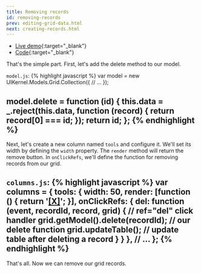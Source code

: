 ```yaml
---
title: Removing records
id: removing-records
prev: editing-grid-data.html
next: creating-records.html
---
```


* [Live demo](/examples/removing-records/){:target="_blank"}
* [Code]({{site.github}}_site/examples/removing-records){:target="_blank"}

That's the simple part. First, let's add the delete method to our model.

`model.js`:
{% highlight javascript %}
var model = new UIKernel.Models.Grid.Collection({
  // ...
});

model.delete = function (id) {
  this.data = _.reject(this.data, function (record) {
    return record[0] === id;
  });
  return id;
};
{% endhighlight %}
---

Next, let's create a new column named `tools` and configure it. We'll set its width by defining the `width` property.
The `render` method will return the remove button.
In `onClickRefs`, we'll define the function for removing records from our grid.

`columns.js`:
{% highlight javascript %}
var columns = {
  tools: {
    width: 50,
    render: [function () {
      return '<a href="javascript:void(0)" ref="del">[X]</a>';
    }],
    onClickRefs: {
      del: function (event, recordId, record, grid) { // ref="del" click handler
        grid.getModel().delete(recordId); // our delete function
        grid.updateTable(); // update table after deleting a record
      }
    }
  },
  // ...
};
{% endhighlight %}
---

That's all. Now we can remove our grid records.
